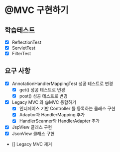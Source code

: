 # @MVC 구현하기

## 학습테스트
- [x] ReflectionTest
- [x] ServletTest
- [x] FilterTest

## 요구 사항
- [x] AnnotationHandlerMappingTest 성공 테스트로 변경
  - [x] get() 성공 테스트로 변경
  - [x] post() 성공 테스트로 변경

- [x] Legacy MVC 와 @MVC 통합하기
  - [x] 인터페이스 기반 Controller 를 등록하는 클래스 구현
  - [x] Adaptor과 HandlerMapping 추가
  - [x] HandlerScanner와 HandlerAdapter 추가

- [x] JspView 클래스 구현
- [x] JsonView 클래스 구현
- [] Legacy MVC 제거
